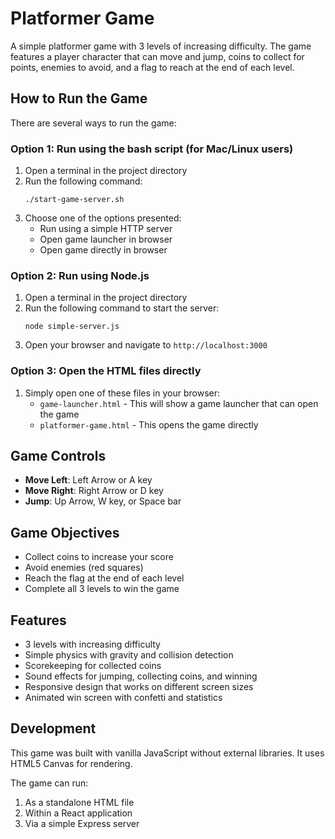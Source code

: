 # Platformer Game

A simple platformer game with 3 levels of increasing difficulty. The game features a player character that can move and jump, coins to collect for points, enemies to avoid, and a flag to reach at the end of each level.

## How to Run the Game

There are several ways to run the game:

### Option 1: Run using the bash script (for Mac/Linux users)

1. Open a terminal in the project directory
2. Run the following command:
   ```
   ./start-game-server.sh
   ```
3. Choose one of the options presented:
   - Run using a simple HTTP server
   - Open game launcher in browser
   - Open game directly in browser

### Option 2: Run using Node.js

1. Open a terminal in the project directory
2. Run the following command to start the server:
   ```
   node simple-server.js
   ```
3. Open your browser and navigate to `http://localhost:3000`

### Option 3: Open the HTML files directly

1. Simply open one of these files in your browser:
   - `game-launcher.html` - This will show a game launcher that can open the game
   - `platformer-game.html` - This opens the game directly

## Game Controls

- **Move Left**: Left Arrow or A key
- **Move Right**: Right Arrow or D key
- **Jump**: Up Arrow, W key, or Space bar

## Game Objectives

- Collect coins to increase your score
- Avoid enemies (red squares)
- Reach the flag at the end of each level
- Complete all 3 levels to win the game

## Features

- 3 levels with increasing difficulty
- Simple physics with gravity and collision detection
- Scorekeeping for collected coins
- Sound effects for jumping, collecting coins, and winning
- Responsive design that works on different screen sizes
- Animated win screen with confetti and statistics

## Development

This game was built with vanilla JavaScript without external libraries. It uses HTML5 Canvas for rendering.

The game can run:
1. As a standalone HTML file
2. Within a React application
3. Via a simple Express server